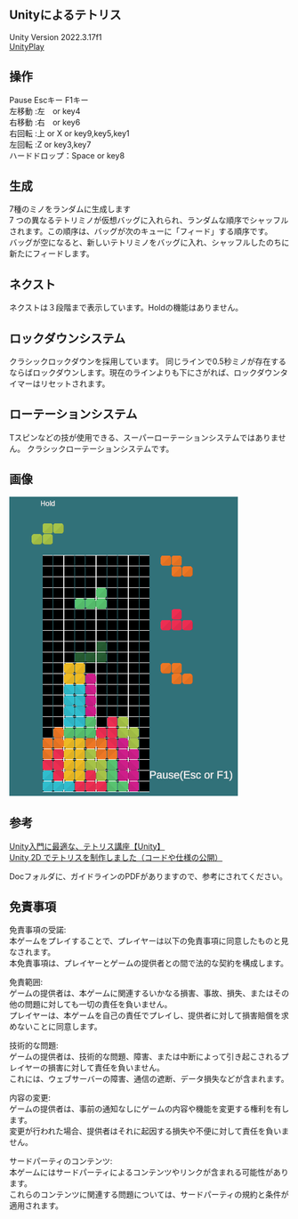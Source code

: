 ## Unityによるテトリス  
Unity Version 2022.3.17f1  
[UnityPlay](https://play.unity.com/p/webgl-builds-387555/edit)  

  
## 操作  
Pause Escキー F1キー  
左移動 :左　or key4  
右移動 :右　or key6  
右回転 :上 or X or key9,key5,key1  
左回転 :Z or key3,key7  
ハードドロップ：Space or key8  

## 生成  
7種のミノをランダムに生成します  
7 つの異なるテトリミノが仮想バッグに入れられ、ランダムな順序でシャッフルされます。この順序は、バッグが次のキューに「フィード」する順序です。  
バッグが空になると、新しいテトリミノをバッグに入れ、シャッフルしたのちに新たにフィードします。

## ネクスト  
ネクストは３段階まで表示しています。Holdの機能はありません。

## ロックダウンシステム
クラシックロックダウンを採用しています。
同じラインで0.5秒ミノが存在するならばロックダウンします。現在のラインよりも下にさがれば、ロックダウンタイマーはリセットされます。  

## ローテーションシステム  
Tスピンなどの技が使用できる、スーパーローテーションシステムではありません。
クラシックローテーションシステムです。

## 画像
![プレイ画面](doc/play1.png)  

## 参考
[Unity入門に最適な、テトリス講座【Unity】](https://www.youtube.com/watch?v=IbHhV_-8VxQ)  
[Unity 2D でテトリスを制作しました（コードや仕様の公開）](https://fall-and-fall.hatenablog.com/entry/unity/2d/tetris/overview)  
  
Docフォルダに、ガイドラインのPDFがありますので、参考にされてください。  
## 免責事項  
免責事項の受諾:  
本ゲームをプレイすることで、プレイヤーは以下の免責事項に同意したものと見なされます。  
本免責事項は、プレイヤーとゲームの提供者との間で法的な契約を構成します。  
  
免責範囲:  
ゲームの提供者は、本ゲームに関連するいかなる損害、事故、損失、またはその他の問題に対しても一切の責任を負いません。  
プレイヤーは、本ゲームを自己の責任でプレイし、提供者に対して損害賠償を求めないことに同意します。  
  
技術的な問題:  
ゲームの提供者は、技術的な問題、障害、または中断によって引き起こされるプレイヤーの損害に対して責任を負いません。  
これには、ウェブサーバーの障害、通信の遮断、データ損失などが含まれます。  
  
内容の変更:  
ゲームの提供者は、事前の通知なしにゲームの内容や機能を変更する権利を有します。  
変更が行われた場合、提供者はそれに起因する損失や不便に対して責任を負いません。  
  
サードパーティのコンテンツ:  
本ゲームにはサードパーティによるコンテンツやリンクが含まれる可能性があります。  
これらのコンテンツに関連する問題については、サードパーティの規約と条件が適用されます。  



